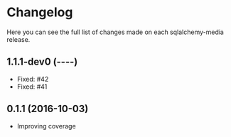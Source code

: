 Changelog
=========

Here you can see the full list of changes made on each sqlalchemy-media release.


1.1.1-dev0 (----)
-----------------

* Fixed: #42
* Fixed: #41


0.1.1 (2016-10-03)
------------------

* Improving coverage
